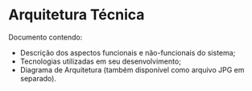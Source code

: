 
# Arquitetura Técnica

Documento contendo:

- Descrição dos aspectos funcionais e não-funcionais do sistema;
- Tecnologias utilizadas em seu desenvolvimento;
- Diagrama de Arquitetura (também disponível como arquivo JPG em separado).

